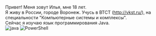 Привет!
Меня зовут Илья, мне 18 лет.    
Я живу в России, городе Воронеж. Учусь в ВТСТ (http://vkst.ru/), на специальности "Компьютерные системы и комплексы".    
Сейчас я изучаю язык программирования Java.    
![java](https://img.shields.io/badge/-java-489EEB?logo=java&style=plastic)
![PowerShell](https://img.shields.io/badge/-PowerShell-5391FE?style=flat-square&logo=powerShell&logoColor=white)
